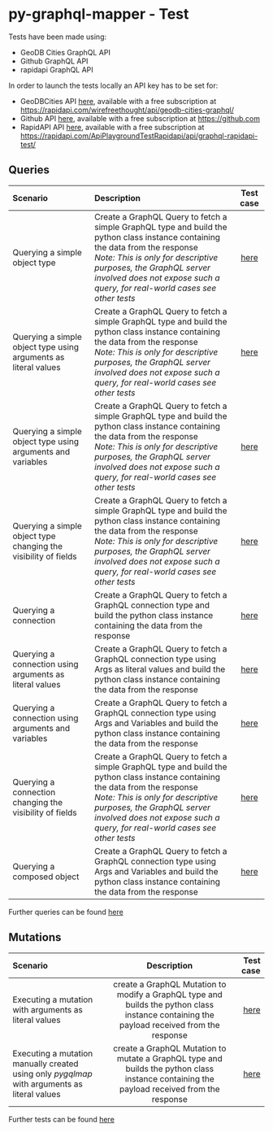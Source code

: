 # py-graphql-mapper - Test

Tests have been made using:

- GeoDB Cities GraphQL API
- Github GraphQL API
- rapidapi GraphQL API


In order to launch the tests locally an API key has to be set for:

 * GeoDBCities API [here](https://github.com/dapalex/py-graphql-mapper/blob/develop/tests/consts.py), available with a free subscription at https://rapidapi.com/wirefreethought/api/geodb-cities-graphql/
* Github API [here](https://github.com/dapalex/py-graphql-mapper/blob/develop/tests/consts.py), available with a free subscription at https://github.com
* RapidAPI API [here](https://github.com/dapalex/py-graphql-mapper/blob/develop/tests/consts.py), available with a free subscription at https://rapidapi.com/ApiPlaygroundTestRapidapi/api/graphql-rapidapi-test/


## Queries

| Scenario | Description | Test case |
|:---------|:-----------|:----------:|
| Querying a simple object type | Create a GraphQL Query to fetch a simple GraphQL type and build the python class instance containing the data from the response <br> _Note: This is only for descriptive purposes, the GraphQL server involved does not expose such a query, for real-world cases see other tests_ | [here](https://github.com/dapalex/py-graphql-mapper/blob/develop/tests/tstquery/simple_obj_test.py)|
| Querying a simple object type using arguments as literal values | Create a GraphQL Query to fetch a simple GraphQL type and build the python class instance containing the data from the response <br> _Note: This is only for descriptive purposes, the GraphQL server involved does not expose such a query, for real-world cases see other tests_ | [here](https://github.com/dapalex/py-graphql-mapper/blob/develop/tests/tstquery/simple_obj_args_literal_test.py) |
| Querying a simple object type using arguments and variables | Create a GraphQL Query to fetch a simple GraphQL type and build the python class instance containing the data from the response <br> _Note: This is only for descriptive purposes, the GraphQL server involved does not expose such a query, for real-world cases see other tests_ | [here](https://github.com/dapalex/py-graphql-mapper/blob/develop/tests/tstquery/simple_obj_args_vars_test.py) |
| Querying a simple object type changing the visibility of fields | Create a GraphQL Query to fetch a simple GraphQL type and build the python class instance containing the data from the response <br> _Note: This is only for descriptive purposes, the GraphQL server involved does not expose such a query, for real-world cases see other tests_ | [here](https://github.com/dapalex/py-graphql-mapper/blob/develop/tests/tstquery/simple_obj_viewchange_test.py) |
| Querying a connection | Create a GraphQL Query to fetch a GraphQL connection type and build the python class instance containing the data from the response | [here](https://github.com/dapalex/py-graphql-mapper/blob/develop/tests/tstquery/connobj_test.py) |
| Querying a connection using arguments as literal values | Create a GraphQL Query to fetch a GraphQL connection type using Args as literal values and build the python class instance containing the data from the response | [here](https://github.com/dapalex/py-graphql-mapper/blob/develop/tests/tstquery/connobj_args_literal_test.py) |
| Querying a connection using arguments and variables | Create a GraphQL Query to fetch a GraphQL connection type using Args and Variables and build the python class instance containing the data from the response | [here](https://github.com/dapalex/py-graphql-mapper/blob/develop/tests/tstquery/connobj_args_vars_test.py) |
| Querying a connection changing the visibility of fields | Create a GraphQL Query to fetch a simple GraphQL type and build the python class instance containing the data from the response <br> _Note: This is only for descriptive purposes, the GraphQL server involved does not expose such a query, for real-world cases see other tests_ | [here](https://github.com/dapalex/py-graphql-mapper/blob/develop/tests/tstquery/connobj_viewchange_test.py) |
| Querying a composed object | Create a GraphQL Query to fetch a GraphQL connection type using Args and Variables and build the python class instance containing the data from the response | [here](https://github.com/dapalex/py-graphql-mapper/blob/develop/tests/tstquery/complex_obj_test.py) |

Further queries can be found [here](https://github.com/dapalex/py-graphql-mapper/blob/develop/tests/unittests.py)

## Mutations

| Scenario | Description | Test case |
|:---------|:-----------:|----------:|
| Executing a mutation with arguments as literal values | create a GraphQL Mutation to modify a GraphQL type and builds the python class instance containing the payload received from the response | [here](https://github.com/dapalex/py-graphql-mapper/blob/develop/tests/tstmutation/mutation_test.py) |
| Executing a mutation manually created using only _pygqlmap_ with arguments as literal values | create a GraphQL Mutation to mutate a GraphQL type and builds the python class instance containing the payload received from the response | [here](https://github.com/dapalex/py-graphql-mapper/blob/develop/tests/tstmutation/manual_mutation_test.py) |


Further tests can be found [here](https://github.com/dapalex/py-graphql-mapper/blob/develop/tests/unittests.py)
